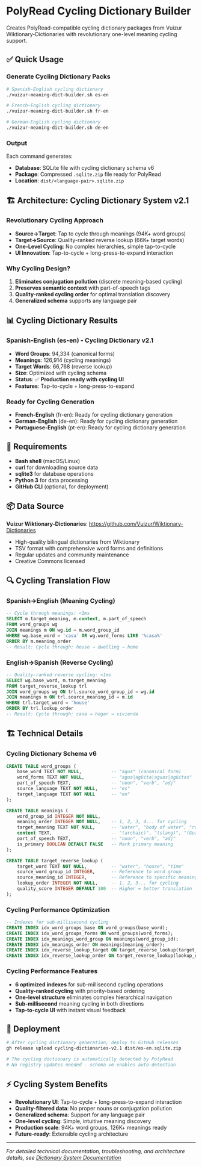 # PolyRead Cycling Dictionary Builder

Creates PolyRead-compatible cycling dictionary packages from Vuizur Wiktionary-Dictionaries with revolutionary one-level meaning cycling support.

## ✅ Quick Usage

### Generate Cycling Dictionary Packs

```bash
# Spanish-English cycling dictionary
./vuizur-meaning-dict-builder.sh es-en

# French-English cycling dictionary  
./vuizur-meaning-dict-builder.sh fr-en

# German-English cycling dictionary
./vuizur-meaning-dict-builder.sh de-en
```

### Output

Each command generates:
- **Database**: SQLite file with cycling dictionary schema v6
- **Package**: Compressed `.sqlite.zip` file ready for PolyRead
- **Location**: `dist/<language-pair>.sqlite.zip`

## 🏗️ **Architecture: Cycling Dictionary System v2.1**

### **Revolutionary Cycling Approach**
- **Source→Target**: Tap to cycle through meanings (94K+ word groups)
- **Target→Source**: Quality-ranked reverse lookup (66K+ target words)
- **One-Level Cycling**: No complex hierarchies, simple tap-to-cycle
- **UI Innovation**: Tap-to-cycle + long-press-to-expand interaction

### **Why Cycling Design?**
1. **Eliminates conjugation pollution** (discrete meaning-based cycling)
2. **Preserves semantic context** with part-of-speech tags
3. **Quality-ranked cycling order** for optimal translation discovery
4. **Generalized schema** supports any language pair

## 📊 Cycling Dictionary Results

### Spanish-English (es-en) - Cycling Dictionary v2.1
- **Word Groups**: 94,334 (canonical forms)
- **Meanings**: 126,914 (cycling meanings)
- **Target Words**: 66,768 (reverse lookup)
- **Size**: Optimized with cycling schema
- **Status**: ✅ **Production ready with cycling UI**
- **Features**: Tap-to-cycle + long-press-to-expand

### Ready for Cycling Generation
- **French-English** (fr-en): Ready for cycling dictionary generation
- **German-English** (de-en): Ready for cycling dictionary generation  
- **Portuguese-English** (pt-en): Ready for cycling dictionary generation

## 🔧 Requirements

- **Bash shell** (macOS/Linux)
- **curl** for downloading source data
- **sqlite3** for database operations
- **Python 3** for data processing
- **GitHub CLI** (optional, for deployment)

## 📦 Data Source

**Vuizur Wiktionary-Dictionaries**: https://github.com/Vuizur/Wiktionary-Dictionaries
- High-quality bilingual dictionaries from Wiktionary
- TSV format with comprehensive word forms and definitions
- Regular updates and community maintenance
- Creative Commons licensed

## 🔍 **Cycling Translation Flow**

### **Spanish→English (Meaning Cycling)**
```sql
-- Cycle through meanings: <1ms
SELECT m.target_meaning, m.context, m.part_of_speech
FROM word_groups wg
JOIN meanings m ON wg.id = m.word_group_id
WHERE wg.base_word = 'casa' OR wg.word_forms LIKE '%casa%'
ORDER BY m.meaning_order
-- Result: Cycle through: house → dwelling → home
```

### **English→Spanish (Reverse Cycling)**
```sql
-- Quality-ranked reverse cycling: <1ms
SELECT wg.base_word, m.target_meaning
FROM target_reverse_lookup trl
JOIN word_groups wg ON trl.source_word_group_id = wg.id
JOIN meanings m ON trl.source_meaning_id = m.id
WHERE trl.target_word = 'house'
ORDER BY trl.lookup_order
-- Result: Cycle through: casa → hogar → vivienda
```

## 🏗️ Technical Details

### **Cycling Dictionary Schema v6**
```sql
CREATE TABLE word_groups (
    base_word TEXT NOT NULL,           -- "agua" (canonical form)
    word_forms TEXT NOT NULL,          -- "agua|agüita|aguas|agüitas"
    part_of_speech TEXT,               -- "noun", "verb", "adj"
    source_language TEXT NOT NULL,     -- "es"
    target_language TEXT NOT NULL      -- "en"
);

CREATE TABLE meanings (
    word_group_id INTEGER NOT NULL,
    meaning_order INTEGER NOT NULL,    -- 1, 2, 3, 4... for cycling
    target_meaning TEXT NOT NULL,      -- "water", "body of water", "rain"
    context TEXT,                      -- "(archaic)", "(slang)", "(Guatemala)"
    part_of_speech TEXT,               -- "noun", "verb", "adj"
    is_primary BOOLEAN DEFAULT FALSE   -- Mark primary meaning
);

CREATE TABLE target_reverse_lookup (
    target_word TEXT NOT NULL,         -- "water", "house", "time"
    source_word_group_id INTEGER,      -- Reference to word group
    source_meaning_id INTEGER,         -- Reference to specific meaning
    lookup_order INTEGER NOT NULL,     -- 1, 2, 3... for cycling
    quality_score INTEGER DEFAULT 100  -- Higher = better translation
);
```

### **Cycling Performance Optimization**
```sql
-- Indexes for sub-millisecond cycling
CREATE INDEX idx_word_groups_base ON word_groups(base_word);
CREATE INDEX idx_word_groups_forms ON word_groups(word_forms);
CREATE INDEX idx_meanings_word_group ON meanings(word_group_id);
CREATE INDEX idx_meanings_order ON meanings(meaning_order);
CREATE INDEX idx_reverse_lookup_target ON target_reverse_lookup(target_word);
CREATE INDEX idx_reverse_lookup_order ON target_reverse_lookup(lookup_order);
```

### **Cycling Performance Features**
- **6 optimized indexes** for sub-millisecond cycling operations
- **Quality-ranked cycling** with priority-based ordering
- **One-level structure** eliminates complex hierarchical navigation
- **Sub-millisecond** meaning cycling in both directions
- **Tap-to-cycle UI** with instant visual feedback

## 🚀 Deployment

```bash
# After cycling dictionary generation, deploy to GitHub releases
gh release upload cycling-dictionaries-v2.1 dist/es-en.sqlite.zip

# The cycling dictionary is automatically detected by PolyRead
# No registry updates needed - schema v6 enables auto-detection
```

## ⚡ Cycling System Benefits

- **Revolutionary UI**: Tap-to-cycle + long-press-to-expand interaction
- **Quality-filtered data**: No proper nouns or conjugation pollution
- **Generalized schema**: Support for any language pair
- **One-level cycling**: Simple, intuitive meaning discovery
- **Production scale**: 94K+ word groups, 126K+ meanings ready
- **Future-ready**: Extensible cycling architecture

---

*For detailed technical documentation, troubleshooting, and architecture details, see [Dictionary System Documentation](../docs/DICTIONARY_SYSTEM.md)*